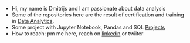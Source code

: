 -  Hi, my name is Dmitrijs and I am passionate about data analysis
-  Some of the repositories here are the result of certification and training in [Data Analytics](https://github.com/dgizdevans/dgizdevans/blob/main/edu.md).
-  Some project with Jupyter Notebook, Pandas and SQL [Projects](https://github.com/dgizdevans/datacamp/blob/main/README.md) 
-  How to reach: pm me here, reach on [linkedin](https://www.linkedin.com/in/gizdevans/) or twiiter
